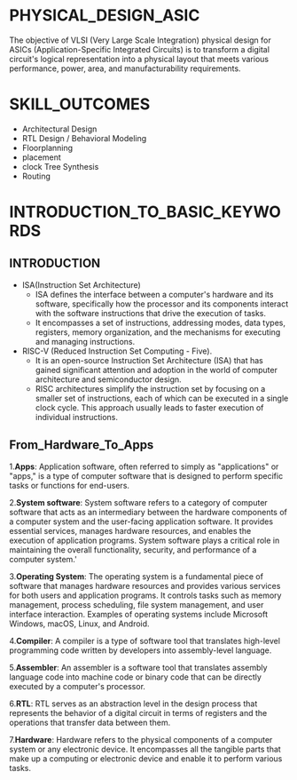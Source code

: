 # PHYSICAL_DESIGN_ASIC
The objective of VLSI (Very Large Scale Integration) physical design for ASICs (Application-Specific Integrated Circuits) is to transform a digital circuit's logical representation into a physical layout that meets various performance, power, area, and manufacturability requirements.
# SKILL_OUTCOMES
* Architectural Design
* RTL Design / Behavioral Modeling
* Floorplanning
* placement
* clock Tree Synthesis
* Routing
# INTRODUCTION_TO_BASIC_KEYWORDS
## INTRODUCTION ##
* ISA(Instruction Set Architecture)
   * ISA defines the interface between a computer's hardware and its software, specifically how the processor and its components interact with the software instructions that drive the execution of tasks.
   * It encompasses a set of instructions, addressing modes, data types, registers, memory organization, and the mechanisms for executing and managing instructions.
* RISC-V (Reduced Instruction Set Computing - Five).
     * It is an open-source Instruction Set Architecture (ISA) that has gained significant attention and adoption in the world of computer architecture and semiconductor design.
     * RISC architectures simplify the instruction set by focusing on a smaller set of instructions, each of which can be executed in a single clock cycle. This approach usually leads to faster execution of individual instructions.
## From_Hardware_To_Apps ##
1.__Apps__: Application software, often referred to simply as "applications" or "apps," is a type of computer software that is designed to perform specific tasks or functions for end-users.

2.__System software__: System software refers to a category of computer software that acts as an intermediary between the hardware components of a computer system and the user-facing application software. It provides essential services, manages hardware resources, and enables the execution of application programs. System software plays a critical role in maintaining the overall functionality, security, and performance of a computer system.'

3.__Operating System__: The operating system is a fundamental piece of software that manages hardware resources and provides various services for both users and application programs. It controls tasks such as memory management, process scheduling, file system management, and user interface interaction. Examples of operating systems include Microsoft Windows, macOS, Linux, and Android.

4.__Compiler__: A compiler is a type of software tool that translates high-level programming code written by developers into assembly-level language.

5.__Assembler__: An assembler is a software tool that translates assembly language code into machine code or binary code that can be directly executed by a computer's processor.

6.__RTL__: RTL serves as an abstraction level in the design process that represents the behavior of a digital circuit in terms of registers and the operations that transfer data between them.

7.__Hardware__: Hardware refers to the physical components of a computer system or any electronic device. It encompasses all the tangible parts that make up a computing or electronic device and enable it to perform various tasks.

